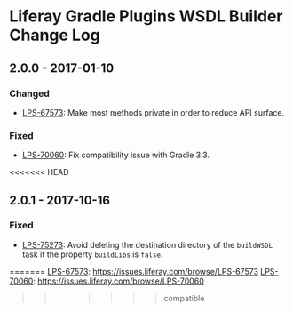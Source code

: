# Liferay Gradle Plugins WSDL Builder Change Log

## 2.0.0 - 2017-01-10

### Changed
- [LPS-67573]: Make most methods private in order to reduce API surface.

### Fixed
- [LPS-70060]: Fix compatibility issue with Gradle 3.3.

<<<<<<< HEAD
## 2.0.1 - 2017-10-16

### Fixed
- [LPS-75273]: Avoid deleting the destination directory of the `buildWSDL` task
if the property `buildLibs` is `false`.

[LPS-67573]: https://issues.liferay.com/browse/LPS-67573
[LPS-70060]: https://issues.liferay.com/browse/LPS-70060
[LPS-75273]: https://issues.liferay.com/browse/LPS-75273
=======
[LPS-67573]: https://issues.liferay.com/browse/LPS-67573
[LPS-70060]: https://issues.liferay.com/browse/LPS-70060
>>>>>>> compatible
